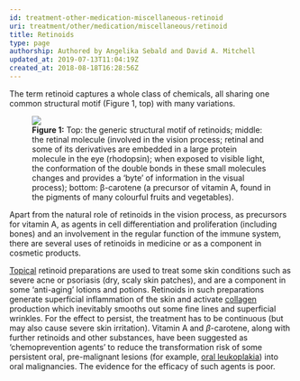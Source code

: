 ```yaml
---
id: treatment-other-medication-miscellaneous-retinoid
uri: treatment/other/medication/miscellaneous/retinoid
title: Retinoids
type: page
authorship: Authored by Angelika Sebald and David A. Mitchell
updated_at: 2019-07-13T11:04:19Z
created_at: 2018-08-18T16:28:56Z
---
```


<p>The term retinoid captures a whole class of chemicals, all sharing
    one common structural motif (Figure 1, top) with many variations.</p>
<figure><img src="/treatment-other-medication-miscellaneous-retinoid-figure1.png">
    <figcaption><strong>Figure 1:</strong> Top: the generic structural motif
        of retinoids; middle: the retinal molecule (involved
        in the vision process; retinal and some of its derivatives
        are embedded in a large protein molecule in the eye (rhodopsin);
        when exposed to visible light, the conformation of the
        double bonds in these small molecules changes and provides
        a ‘byte’ of information in the visual process); bottom:
        β-carotene (a precursor of vitamin A, found in the pigments
        of many colourful fruits and vegetables).</figcaption>
</figure>
<p>Apart from the natural role of retinoids in the vision process,
    as precursors for vitamin A, as agents in cell differentiation
    and proliferation (including bones) and an involvement in
    the regular function of the immune system, there are several
    uses of retinoids in medicine or as a component in cosmetic
    products.</p>
<p><a href="/treatment-other-medication-delivery-level3">Topical</a>    retinoid preparations are used to treat some skin conditions
    such as severe acne or psoriasis (dry, scaly skin patches),
    and are a component in some ‘anti-aging’ lotions and potions.
    Retinoids in such preparations generate superficial inflammation
    of the skin and activate <a href="/treatment/other/medication/miscellaneous/collagen">collagen</a>    production which inevitably smooths out some fine lines and
    superficial wrinkles. For the effect to persist, the treatment
    has to be continuous (but may also cause severe skin irritation).
    Vitamin A and <i>β</i>-carotene, along with further retinoids
    and other substances, have been suggested as ‘chemoprevention
    agents’ to reduce the transformation risk of some persistent
    oral, pre-malignant lesions (for example, <a href="/diagnosis/a-z/dysplasia/more-info">oral leukoplakia</a>)
    into oral malignancies. The evidence for the efficacy of
    such agents is poor.</p>
